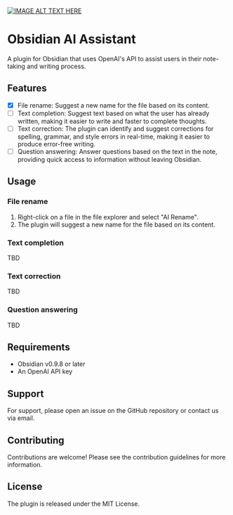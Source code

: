 [![IMAGE ALT TEXT HERE](https://img.youtube.com/vi/0cWN_JhoZm4/0.jpg)](https://www.youtube.com/watch?v=0cWN_JhoZm4)

# Obsidian AI Assistant

A plugin for Obsidian that uses OpenAI's API to assist users in their note-taking and writing process.

## Features

- [x] File rename: Suggest a new name for the file based on its content.
- [ ] Text completion: Suggest text based on what the user has already written, making it easier to write and faster to complete thoughts.
- [ ] Text correction: The plugin can identify and suggest corrections for spelling, grammar, and style errors in real-time, making it easier to produce error-free writing.
- [ ] Question answering: Answer questions based on the text in the note, providing quick access to information without leaving Obsidian.

## Usage

### File rename

1. Right-click on a file in the file explorer and select "AI Rename".
2. The plugin will suggest a new name for the file based on its content.

### Text completion

TBD

### Text correction

TBD

### Question answering

TBD

## Requirements

- Obsidian v0.9.8 or later
- An OpenAI API key

## Support

For support, please open an issue on the GitHub repository or contact us via email.

## Contributing

Contributions are welcome! Please see the contribution guidelines for more information.

## License

The plugin is released under the MIT License.
